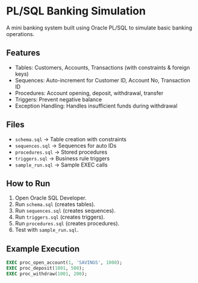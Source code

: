 # PL/SQL Banking Simulation

A mini banking system built using Oracle PL/SQL to simulate basic banking operations.

## Features
- Tables: Customers, Accounts, Transactions (with constraints & foreign keys)
- Sequences: Auto-increment for Customer ID, Account No, Transaction ID
- Procedures: Account opening, deposit, withdrawal, transfer
- Triggers: Prevent negative balance
- Exception Handling: Handles insufficient funds during withdrawal

## Files
- `schema.sql` → Table creation with constraints
- `sequences.sql` → Sequences for auto IDs
- `procedures.sql` → Stored procedures
- `triggers.sql` → Business rule triggers
- `sample_run.sql` → Sample EXEC calls

## How to Run
1. Open Oracle SQL Developer.
2. Run `schema.sql` (creates tables).
3. Run `sequences.sql` (creates sequences).
4. Run `triggers.sql` (creates triggers).
5. Run `procedures.sql` (creates procedures).
6. Test with `sample_run.sql`.

## Example Execution
```sql
EXEC proc_open_account(1, 'SAVINGS', 1000);
EXEC proc_deposit(1001, 500);
EXEC proc_withdraw(1001, 200);

